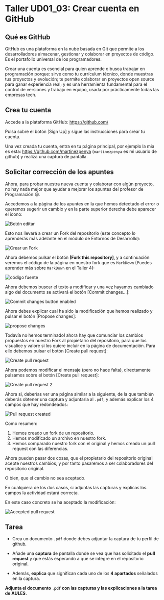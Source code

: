 # Taller UD01_03: Crear cuenta en GitHub

## Qué es GitHub

GitHub es una plataforma en la nube basada en Git que permite a los desarrolladores almacenar, gestionar y colaborar en proyectos de código. Es el portafolio universal de los programadores.

Crear una cuenta es esencial para quien aprende o busca trabajar en programación porque: sirve como tu currículum técnico, donde muestras tus proyectos y evolución; te permite colaborar en proyectos open source para ganar experiencia real; y es una herramienta fundamental para el control de versiones y trabajo en equipo, usada por prácticamente todas las empresas tech.

## Crea tu cuenta

Accede a la plataforma GitHub: https://github.com/

Pulsa sobre el botón [Sign Up] y sigue las instrucciones para crear tu cuenta.

Una vez creada tu cuenta, entra en tu página principal, por ejemplo la mia es esta: https://github.com/martinezpenya (`martinezpenya` es mi usuario de github) y realiza una captura de pantalla.

## Solicitar corrección de los apuntes

Ahora, para probar nuestra nueva cuenta y colaborar con algún proyecto, no hay nada mejor que ayudar a mejorar los apuntes del profesor de Programación :smiley:.

Accedemos a la página de los apuntes en la que hemos detectado el error o queremos sugerir un cambio y en la parte superior derecha debe aparecer el icono:

![Botón editar](assets/GH_01.png)

Esto nos llevará a crear un Fork del repositorio (este concepto lo aprenderás más adelante en el módulo de Entornos de Desarrollo):

![Crear un Fork](assets/GH_02.png)

Ahora debemos pulsar el botón **[Fork this repository]**, y a continuación veremos el código de la página en nuestro fork que es `MarkDown` (Puedes aprender más sobre `MarkDown` en el Taller 4):

![código fuente](assets/GH_03.png)

Ahora debemos buscar el texto a modificar y una vez hayamos cambiado algo del documento se activará el botón [Commit changes...]:

![Commit changes button enabled](assets/GH_04.png)

Ahora debes explicar cual ha sido la modificación que hemos realizado y pulsar el botón [Propose changes]:

![propose changes](assets/GH_05.png)

Todavía no hemos terminado! ahora hay que comunciar los cambios propuestos en nuestro Fork al propietario del repositorio, para que los visualice y valore si los quiere incluir en la página de documentación. Para ello debemos pulsar el botón [Create pull request]:

![Create pull request](assets/GH_06.png)

Ahora podemos modificar el mensaje (pero no hace falta), directamente pulsamos sobre el botón [Create pull request]:

![Create pull request 2](assets/GH_07.png)

Ahora si, deberías ver una página similar a la siguiente, de la que también deberás obtener una captura y adjuntarla al `.pdf`, y además explicar los 4 campos que hay redondeados:

![Pull request created](assets/GH_08.png)

Como resumen:

1. Hemos creado un fork de un repositorio.
2. Hemos modificado un archivo en nuestro fork.
3. Hemos comparado nuestro fork con el original y hemos creado un pull request con las diferencias.

Ahora pueden pasar dos cosas, que el propietario del repositorio original acepte nuestros cambios, y por tanto pasaremos a ser colaboradores del repositorio original.

O bien, que el cambio no sea aceptado.

En cualquiera de los dos casos, si adjuntas las capturas y explicas los campos la actividad estará correcta.

En este caso concreto se ha aceptado la modificación:

![Accepted pull request](assets/GH_09.png)

## Tarea

- Crea un documento `.pdf` donde debes adjuntar la captura de tu perfil de github.

- Añade una **captura** de pantalla donde se vea que has solicitado el **pull request** y que estás esperando a que se integre en el repositorio original. 

- Además, **explica** que significan cada uno de los **4 apartados** señalados en la captura.

**Adjunta el documento `.pdf` con las capturas y las explicaciones a la tarea de AULES.**